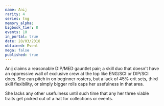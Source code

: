 ```yaml
---
name: Anij
rarity: 4
series: tng
memory_alpha:
bigbook_tier: 8
events: 10
in_portal: true
date: 28/03/2018
obtained: Event
mega: false
published: true
---
```


Anij claims a reasonable DIP/MED gauntlet pair; a skill duo that doesn't have an oppressive wall of exclusive crew at the top like ENG/SCI or DIP/SCI does. She can pitch in on beginner rosters, but a lack of 45% crit sets, third skill flexibility, or simply bigger rolls caps her usefulness in that area.

She lacks any other usefulness until such time that any her three viable traits get picked out of a hat for collections or events.
